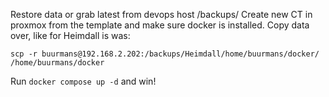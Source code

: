 Restore data or grab latest from devops host /backups/
Create new CT in proxmox from the template and make sure docker is installed.
Copy data over, like for Heimdall is was:
```
scp -r buurmans@192.168.2.202:/backups/Heimdall/home/buurmans/docker/ /home/buurmans/docker
```
Run ```docker compose up -d``` and win!